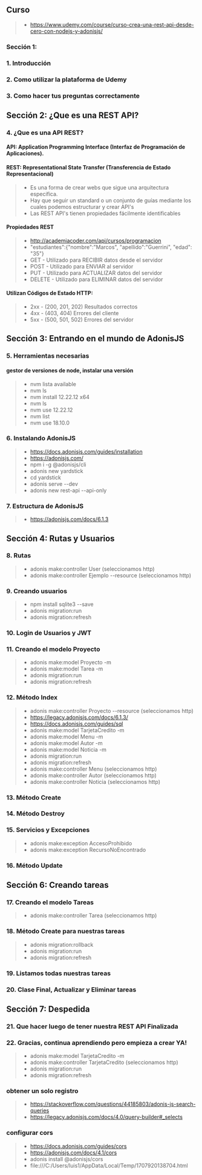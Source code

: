 
## Curso
>- https://www.udemy.com/course/curso-crea-una-rest-api-desde-cero-con-nodejs-y-adonisjs/

### Sección 1:

### 1. Introducción

### 2. Como utilizar la plataforma de Udemy

### 3. Como hacer tus preguntas correctamente

## Sección 2: ¿Que es una REST API?

### 4. ¿Que es una API REST?
#### API: Application Programming Interface (Interfaz de Programación de Aplicaciones).

#### REST: Representational State Transfer (Transferencia de Estado Representacional)
>- Es una forma de crear webs que sigue una arquitectura especifica.
>- Hay que seguir un standard o un conjunto de guías mediante los cuales podemos estructurar y crear API's
>- Las REST API's tienen propiedades fácilmente identificables

#### Propiedades REST

>- http://academiacoder.com/api/cursos/programacion 
>- "estudiantes":{"nombre":"Marcos", "apellido":"Guerrini", "edad": "35"}
>- GET - Utilizado para RECIBIR datos desde el servidor
>- POST - Utilizado para ENVIAR al servidor
>- PUT - Utilizado para ACTUALIZAR datos del servidor
>- DELETE - Utilizado para ELIMINAR datos del servidor

#### Utilizan Códigos de Estado HTTP:
>- 2xx - (200, 201, 202) Resultados correctos
>- 4xx - (403, 404) Errores del cliente
>- 5xx - (500, 501, 502) Errores del servidor


## Sección 3: Entrando en el mundo de AdonisJS

### 5. Herramientas necesarias
#### gestor de versiones de node, instalar una versión
>- nvm lista available
>- nvm ls
>- nvm install 12.22.12 x64
>- nvm ls
>- nvm use 12.22.12
>- nvm list
>- nvm use 18.10.0

### 6. Instalando AdonisJS
>- https://docs.adonisjs.com/guides/installation
>- https://adonisjs.com/
>- npm i -g @adonisjs/cli
>- adonis new yardstick
>- cd yardstick
>- adonis serve --dev
>- adonis new rest-api --api-only


### 7. Estructura de AdonisJS
>- https://adonisjs.com/docs/6.1.3

## Sección 4: Rutas y Usuarios

### 8. Rutas
>- adonis make:controller User (seleccionamos http)
>- adonis make:controller Ejemplo --resource (seleccionamos http)

### 9. Creando usuarios
>- npm install sqlite3 --save
>- adonis migration:run
>- adonis migration:refresh

### 10. Login de Usuarios y JWT

### 11. Creando el modelo Proyecto
>- adonis make:model Proyecto -m
>- adonis make:model Tarea -m
>- adonis migration:run
>- adonis migration:refresh


### 12. Método Index
>- adonis make:controller Proyecto --resource (seleccionamos http)
>- https://legacy.adonisjs.com/docs/6.1.3/
>- https://docs.adonisjs.com/guides/sql
>- adonis make:model TarjetaCredito -m
>- adonis make:model Menu -m
>- adonis make:model Autor -m
>- adonis make:model Noticia -m
>- adonis migration:run
>- adonis migration:refresh
>- adonis make:controller Menu (seleccionamos http)
>- adonis make:controller Autor (seleccionamos http)
>- adonis make:controller Noticia (seleccionamos http)

### 13. Método Create

### 14. Método Destroy

### 15. Servicios y Excepciones
>- adonis make:exception AccesoProhibido
>- adonis make:exception RecursoNoEncontrado

### 16. Método Update

## Sección 6: Creando tareas

### 17. Creando el modelo Tareas
>- adonis make:controller Tarea (seleccionamos http)

### 18. Método Create para nuestras tareas
>- adonis migration:rollback
>- adonis migration:run
>- adonis migration:refresh

### 19. Listamos todas nuestras tareas

### 20. Clase Final, Actualizar y Eliminar tareas

## Sección 7: Despedida

### 21. Que hacer luego de tener nuestra REST API Finalizada

### 22. Gracias, continua aprendiendo pero empieza a crear YA!
>- adonis make:model TarjetaCredito -m
>- adonis make:controller TarjetaCredito (seleccionamos http)
>- adonis migration:run
>- adonis migration:refresh

### obtener un solo registro
>- https://stackoverflow.com/questions/44185803/adonis-js-search-queries
>- https://legacy.adonisjs.com/docs/4.0/query-builder#_selects

### configurar cors
>- https://docs.adonisjs.com/guides/cors
>- https://adonisjs.com/docs/4.1/cors
>- adonis install @adonisjs/cors
>- file:///C:/Users/luis1/AppData/Local/Temp/1707920138704.html

